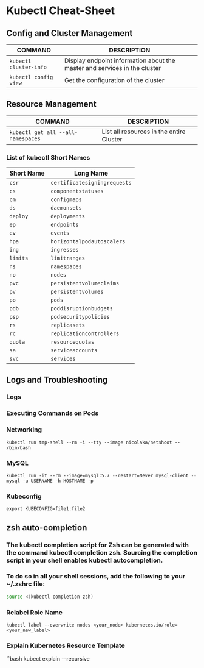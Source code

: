 # Kubectl Cheat-Sheet
## Config and Cluster Management
COMMAND | DESCRIPTION
---|---
`kubectl cluster-info` | Display endpoint information about the master and services in the cluster
`kubectl config view` |Get the configuration of the cluster
## Resource Management
COMMAND | DESCRIPTION
---|---
`kubectl get all --all-namespaces` | List all resources in the entire Cluster


### List of kubectl Short Names
Short Name | Long Name
---|---
`csr`|`certificatesigningrequests`
`cs`|`componentstatuses`
`cm`|`configmaps`
`ds`|`daemonsets`
`deploy`|`deployments`
`ep`|`endpoints`
`ev`|`events`
`hpa`|`horizontalpodautoscalers`
`ing`|`ingresses`
`limits`|`limitranges`
`ns`|`namespaces`
`no`|`nodes`
`pvc`|`persistentvolumeclaims`
`pv`|`persistentvolumes`
`po`|`pods`
`pdb`|`poddisruptionbudgets`
`psp`|`podsecuritypolicies`
`rs`|`replicasets`
`rc`|`replicationcontrollers`
`quota`|`resourcequotas`
`sa`|`serviceaccounts`
`svc`|`services`
## Logs and Troubleshooting
### Logs

### Executing Commands on Pods

### Networking
`kubectl run tmp-shell --rm -i --tty --image nicolaka/netshoot -- /bin/bash` 
### MySQL 
`kubectl run -it --rm --image=mysql:5.7 --restart=Never mysql-client -- mysql -u USERNAME -h HOSTNAME -p`
### Kubeconfig
`export KUBECONFIG=file1:file2`

## zsh auto-completion

### The kubectl completion script for Zsh can be generated with the command kubectl completion zsh. Sourcing the completion script in your shell enables kubectl autocompletion.

### To do so in all your shell sessions, add the following to your ~/.zshrc file:
```bash
source <(kubectl completion zsh)
```
### Relabel Role Name
```
kubectl label --overwrite nodes <your_node> kubernetes.io/role=<your_new_label>
```

### Explain Kubernetes Resource Template
``bash
kubect explain <resource> --recursive
```